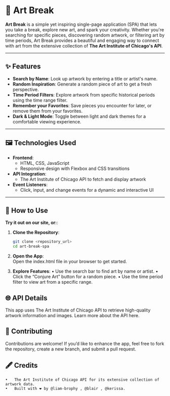 # 🎨 Art Break

**Art Break** is a simple yet inspiring single-page application (SPA) that lets you take a break, explore new art, and spark your creativity. Whether you're searching for specific pieces, discovering random artwork, or filtering art by time periods, Art Break provides a beautiful and engaging way to connect with art from the extensive collection of **The Art Institute of Chicago's API**.  

---

## ✨ Features  

- **Search by Name**: Look up artwork by entering a title or artist's name.  
- **Random Inspiration**: Generate a random piece of art to get a fresh perspective.  
- **Time Period Filters**: Explore artwork from specific historical periods using the time range filter.  
- **Remember your Favorites**: Save pieces you encounter for later, or remove them from your favorites.  
- **Dark & Light Mode**: Toggle between light and dark themes for a comfortable viewing experience.  

---

## 🖼️ Technologies Used  

- **Frontend**:  
  - HTML, CSS, JavaScript  
  - Responsive design with Flexbox and CSS transitions  
- **API Integration**:  
  - The Art Institute of Chicago API to fetch and display artwork    
- **Event Listeners**:  
  - Click, input, and change events for a dynamic and interactive UI  

---

## 🚀 How to Use  


**Try it out on our site, or:**:  

1. **Clone the Repository**:  
   ```bash  
   git clone <repository_url>  
   cd art-break-spa
2. **Open the App**:  
Open the index.html file in your browser to get started.

3. **Explore Features**:
	•	Use the search bar to find art by name or artist.
	•	Click the “Conjure Art” button for a random piece.
	•	Use the time period filter to view art from a specific range.


## 🌐 API Details

This app uses The Art Institute of Chicago API to retrieve high-quality artwork information and images. Learn more about the API here.


## 🙌 Contributing

Contributions are welcome! If you’d like to enhance the app, feel free to fork the repository, create a new branch, and submit a pull request.


## 🖋️ Credits
	•	The Art Institute of Chicago API for its extensive collection of artwork data.
	•	Built with ❤️ by @liam-brophy , @blair , @kerissa.

